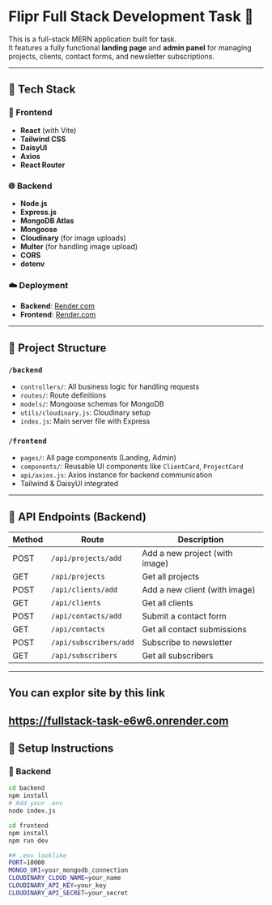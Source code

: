 # Flipr Full Stack Development Task 🚀

This is a full-stack MERN application built for task.  
It features a fully functional **landing page** and **admin panel** for managing projects, clients, contact forms, and newsletter subscriptions.

---

## 🔧 Tech Stack

### 🚀 Frontend
- **React** (with Vite)
- **Tailwind CSS**
- **DaisyUI**
- **Axios**
- **React Router**

### 🌐 Backend
- **Node.js**
- **Express.js**
- **MongoDB Atlas**
- **Mongoose**
- **Cloudinary** (for image uploads)
- **Multer** (for handling image upload)
- **CORS**
- **dotenv**

### ☁️ Deployment
- **Backend**: [Render.com](https://render.com)
- **Frontend**: [Render.com](https://render.com)

---

## 📁 Project Structure

### `/backend`
- `controllers/`: All business logic for handling requests
- `routes/`: Route definitions
- `models/`: Mongoose schemas for MongoDB
- `utils/cloudinary.js`: Cloudinary setup
- `index.js`: Main server file with Express

### `/frontend`
- `pages/`: All page components (Landing, Admin)
- `components/`: Reusable UI components like `ClientCard`, `ProjectCard`
- `api/axios.js`: Axios instance for backend communication
- Tailwind & DaisyUI integrated

---

## 🔌 API Endpoints (Backend)

| Method | Route               | Description                  |
|--------|---------------------|------------------------------|
| POST   | `/api/projects/add` | Add a new project (with image) |
| GET    | `/api/projects`     | Get all projects             |
| POST   | `/api/clients/add`  | Add a new client (with image) |
| GET    | `/api/clients`      | Get all clients              |
| POST   | `/api/contacts/add` | Submit a contact form        |
| GET    | `/api/contacts`     | Get all contact submissions  |
| POST   | `/api/subscribers/add` | Subscribe to newsletter   |
| GET    | `/api/subscribers`  | Get all subscribers          |

---

## You can explor site by this link
https://fullstack-task-e6w6.onrender.com
---

## 🔧 Setup Instructions

### 🧪 Backend

```bash
cd backend
npm install
# Add your .env
node index.js

cd frontend
npm install
npm run dev

## .env looklike
PORT=10000
MONGO_URI=your_mongodb_connection
CLOUDINARY_CLOUD_NAME=your_name
CLOUDINARY_API_KEY=your_key
CLOUDINARY_API_SECRET=your_secret


